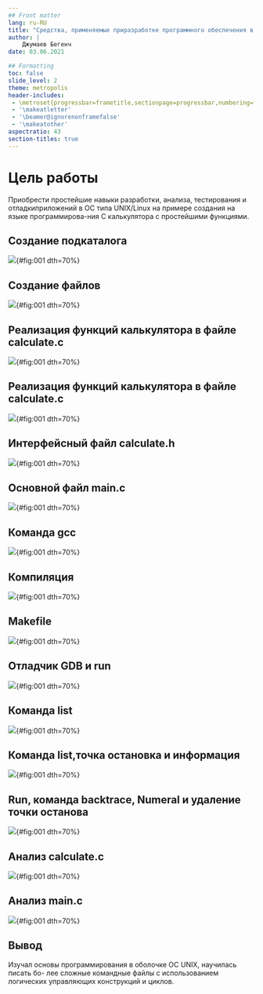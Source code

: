 ```yaml
---
## Front matter
lang: ru-RU
title: "Средства, применяемые приразработке программного обеспечения в ОС типа UNIX/Linux"
author: |
	Джумаев Бегенч
date: 03.06.2021

## Formatting
toc: false
slide_level: 2
theme: metropolis
header-includes: 
 - \metroset{progressbar=frametitle,sectionpage=progressbar,numbering=fraction}
 - '\makeatletter'
 - '\beamer@ignorenonframefalse'
 - '\makeatother'
aspectratio: 43
section-titles: true
---
```


# Цель работы

 Приобрести простейшие навыки разработки, анализа, тестирования и отладкиприложений в ОС типа UNIX/Linux на примере создания на языке программирова-ния С калькулятора с простейшими функциями.

         

## Создание подкаталога

![](image/01.png){#fig:001  dth=70%}
 
## Создание файлов

![](image/02.png){#fig:001  dth=70%}

## Реализация функций калькулятора в файле calculate.c

![](image/03.png){#fig:001  dth=70%}

## Реализация функций калькулятора в файле calculate.c

![](image/04.png){#fig:001  dth=70%}

## Интерфейсный файл calculate.h

 ![](image/05.png){#fig:001  dth=70%}
 
## Основной файл main.c

![](image/06.png){#fig:001  dth=70%}


## Команда gcc

![](image/07.png){#fig:001  dth=70%}

## Компиляция

![](image/08.png){#fig:001  dth=70%}

## Makefile

![](image/10.png){#fig:001  dth=70%}

## Отладчик GDB и run

![](image/11.png){#fig:001  dth=70%}

## Команда list

![](image/12.png){#fig:001  dth=70%}

## Команда list,точка остановка и информaция

![](image/13.png){#fig:001  dth=70%}

## Run, команда backtrace, Numeral и удаление точки останова

![](image/14.png){#fig:001  dth=70%}

## Анализ calculate.c

![](image/15.png){#fig:001  dth=70%}

## Анализ main.c

![](image/16.png){#fig:001  dth=70%}

## Вывод

 Изучал основы программирования в оболочке ОС UNIX, научилась писать бо-
лее сложные командные файлы с использованием логических управляющих
конструкций и циклов.

